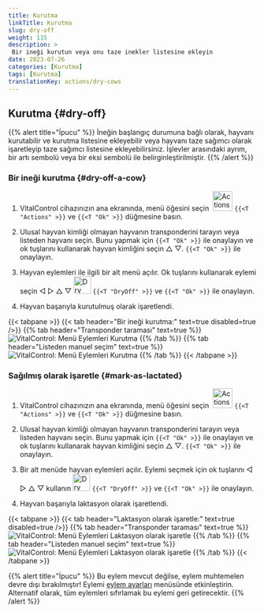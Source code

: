 ```yaml
---
title: Kurutma
linkTitle: Kurutma
slug: dry-off
weight: 115
description: >
 Bir ineği kurutun veya onu taze inekler listesine ekleyin
date: 2023-07-26
categories: [Kurutma]
tags: [Kurutma]
translationKey: actions/dry-cows
---
```


## Kurutma {#dry-off}

{{% alert title="İpucu" %}}
İneğin başlangıç durumuna bağlı olarak, hayvanı kurutabilir ve kurutma listesine ekleyebilir veya hayvanı taze sağımcı olarak işaretleyip taze sağımcı listesine ekleyebilirsiniz. İşlevler arasındaki ayrım, bir artı sembolü veya bir eksi sembolü ile belirginleştirilmiştir.
{{% /alert %}}

### Bir ineği kurutma {#dry-off-a-cow}

1. VitalControl cihazınızın ana ekranında, menü öğesini seçin &nbsp;<img src="/icons/actions.svg" width="40" align="bottom" alt="Actions" /> `{{<T "Actions" >}}` ve `{{<T "Ok" >}}` düğmesine basın.

2. Ulusal hayvan kimliği olmayan hayvanın transponderini tarayın veya listeden hayvanı seçin. Bunu yapmak için `{{<T "Ok" >}}` ile onaylayın ve ok tuşlarını kullanarak hayvan kimliğini seçin △ ▽. `{{<T "Ok" >}}` ile onaylayın.

3. Hayvan eylemleri ile ilgili bir alt menü açılır. Ok tuşlarını kullanarak eylemi seçin ◁ ▷ △ ▽ <img src="/icons/actions/dryoff-plus.svg" width="35" align="bottom" alt="Dry off" /> `{{<T "DryOff" >}}` ve `{{<T "Ok" >}}` ile onaylayın.

4. Hayvan başarıyla kurutulmuş olarak işaretlendi.

{{< tabpane >}}
{{< tab header="Bir ineği kurutma:" text=true disabled=true />}}
{{% tab header="Transponder taraması" text=true %}}
![VitalControl: Menü Eylemleri Kurutma](../images/dryoff-scan.png "Bir ineği kurutma")
{{% /tab %}}
{{% tab header="Listeden manuel seçim" text=true %}}
![VitalControl: Menü Eylemleri Kurutma](../images/dryoff.png "Bir ineği kurutma")
{{% /tab %}}
{{< /tabpane >}}

### Sağılmış olarak işaretle {#mark-as-lactated}

1. VitalControl cihazınızın ana ekranında, menü öğesini seçin &nbsp;<img src="/icons/actions.svg" width="40" align="bottom" alt="Actions" /> `{{<T "Actions" >}}` ve `{{<T "Ok" >}}` düğmesine basın.

2. Ulusal hayvan kimliği olmayan hayvanın transponderini tarayın veya listeden hayvanı seçin. Bunu yapmak için `{{<T "Ok" >}}` ile onaylayın ve ok tuşlarını kullanarak hayvan kimliğini seçin △ ▽. `{{<T "Ok" >}}` ile onaylayın.

3. Bir alt menüde hayvan eylemleri açılır. Eylemi seçmek için ok tuşlarını ◁ ▷ △ ▽ kullanın <img src="/icons/actions/dryoff-minus.svg" width="35" align="bottom" alt="Dry off" /> `{{<T "DryOff" >}}` ve `{{<T "Ok" >}}` ile onaylayın.

4. Hayvan başarıyla laktasyon olarak işaretlendi.

{{< tabpane >}}
{{< tab header="Laktasyon olarak işaretle:" text=true disabled=true />}}
{{% tab header="Transponder taraması" text=true %}}
![VitalControl: Menü Eylemleri Laktasyon olarak işaretle](../images/lactated-scan.png "Laktasyon olarak işaretle")
{{% /tab %}}
{{% tab header="Listeden manuel seçim" text=true %}}
![VitalControl: Menü Eylemleri Laktasyon olarak işaretle](../images/lactated.png "Laktasyon olarak işaretle")
{{% /tab %}}
{{< /tabpane >}}

{{% alert title="İpucu" %}}
Bu eylem mevcut değilse, eylem muhtemelen devre dışı bırakılmıştır! Eylemi [eylem ayarları](../setting) menüsünde etkinleştirin. Alternatif olarak, tüm eylemleri sıfırlamak bu eylemi geri getirecektir.
{{% /alert %}}
